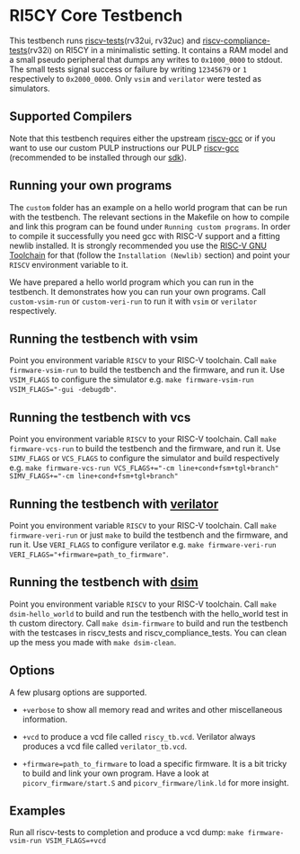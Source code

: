 RI5CY Core Testbench
=====================
This testbench runs
[riscv-tests](https://github.com/riscv/riscv-tests/tree/master/isa)(rv32ui,
rv32uc) and
[riscv-compliance-tests](https://github.com/riscv/riscv-compliance)(rv32i) on
RI5CY in a minimalistic setting. It contains a RAM model and a small pseudo
peripheral that dumps any writes to `0x1000_0000` to stdout. The small tests
signal success or failure by writing `12345679` or `1` respectively to
`0x2000_0000`. Only `vsim` and `verilator` were tested as simulators.

Supported Compilers
----------------------
Note that this testbench requires either the upstream
[riscv-gcc](https://github.com/riscv/riscv-gcc) or if you want to use our custom
PULP instructions our PULP
[riscv-gcc](https://github.com/pulp-platform/pulp-riscv-gcc) (recommended to be
installed through our [sdk](https://github.com/pulp-platform/pulp-sdk)).

Running your own programs
---------------------
The `custom` folder has an example on a hello world program that can be run with
the testbench. The relevant sections in the Makefile on how to compile and link
this program can be found under `Running custom programs`. In order to compile
it successfully you need gcc with RISC-V support and a fitting newlib installed.
It is strongly recommended you use the [RISC-V GNU
Toolchain](https://github.com/riscv/riscv-gnu-toolchain) for that (follow the
`Installation (Newlib)` section) and point your `RISCV` environment variable to
it.

We have prepared a hello world program which you can run in the testbench. It
demonstrates how you can run your own programs. Call `custom-vsim-run` or
`custom-veri-run` to run it with `vsim` or `verilator` respectively.

Running the testbench with vsim
----------------------
Point you environment variable `RISCV` to your RISC-V toolchain. Call `make
firmware-vsim-run` to build the testbench and the firmware, and run it. Use
`VSIM_FLAGS` to configure the simulator e.g. `make firmware-vsim-run
VSIM_FLAGS="-gui -debugdb"`.

Running the testbench with vcs
----------------------
Point you environment variable `RISCV` to your RISC-V toolchain.
Call `make firmware-vcs-run` to build the testbench and the firmware, and run it.
Use `SIMV_FLAGS` or `VCS_FLAGS` to configure the simulator and build respectively e.g.
`make firmware-vcs-run VCS_FLAGS+="-cm line+cond+fsm+tgl+branch" SIMV_FLAGS+="-cm line+cond+fsm+tgl+branch"`

Running the testbench with [verilator](https://www.veripool.org/wiki/verilator)
----------------------
Point you environment variable `RISCV` to your RISC-V toolchain. Call `make
firmware-veri-run` or just `make` to build the testbench and the firmware, and
run it. Use `VERI_FLAGS` to configure verilator e.g. `make firmware-veri-run
VERI_FLAGS="+firmware=path_to_firmware"`.

Running the testbench with [dsim](https://https://metrics.ca)
----------------------
Point you environment variable `RISCV` to your RISC-V toolchain. Call
`make dsim-hello_world` to build and run the testbench with the hello_world
test in th custom directory.  Call `make dsim-firmware` to build and run the
testbench with the testcases in riscv_tests and riscv_compliance_tests.
You can clean up the mess you made with `make dsim-clean`.

Options
----------------------
A few plusarg options are supported.
* `+verbose` to show all memory read and writes and other miscellaneous information.

* `+vcd` to produce a vcd file called `riscy_tb.vcd`. Verilator always produces
  a vcd file called `verilator_tb.vcd`.

* `+firmware=path_to_firmware` to load a specific firmware. It is a bit tricky to
build and link your own program. Have a look at `picorv_firmware/start.S` and
`picorv_firmware/link.ld` for more insight.

Examples
-----------------------
Run all riscv-tests to completion and produce a vcd dump:
`make firmware-vsim-run VSIM_FLAGS=+vcd`
